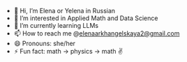 - 👋 Hi, I’m Elena or Yelena in Russian
- 👀 I’m interested in Applied Math and Data Science
- 🌱 I’m currently learning LLMs
- 📫 How to reach me @elenaarkhangelskaya2@gmail.com
- 😄 Pronouns: she/her
- ⚡ Fun fact: math -> physics -> math ✌

<!---
ElenaArkhangelskaya/ElenaArkhangelskaya is a ✨ special ✨ repository because its `README.md` (this file) appears on your GitHub profile.
You can click the Preview link to take a look at your changes.
--->
